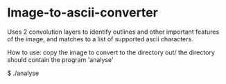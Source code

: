 # Image-to-ascii-converter
Uses 2 convolution layers to identify outlines and other important features of the image, and matches to a list of supported ascii characters.

How to use:
copy the image to convert to the directory out/
the directory should contain the program 'analyse'

$ ./analyse <filename>
